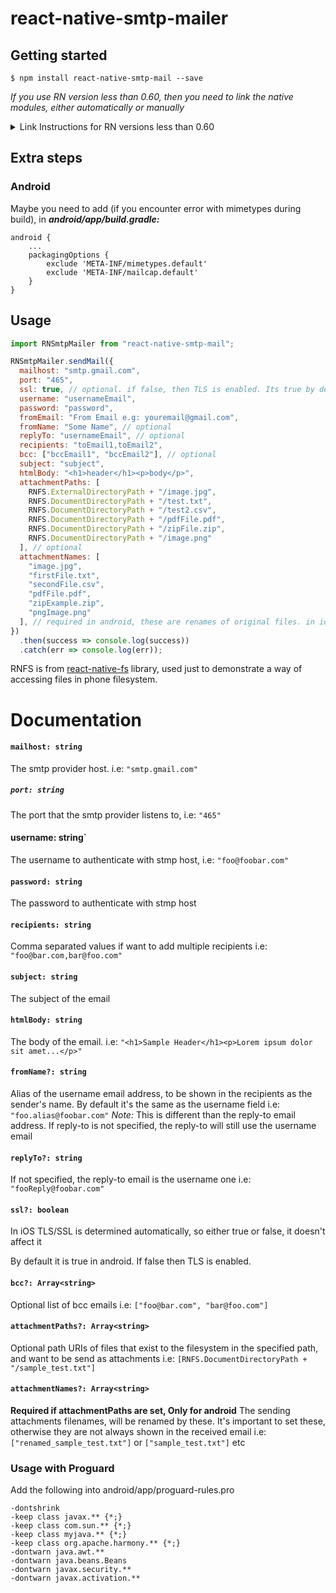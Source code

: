 # react-native-smtp-mailer

## Getting started

`$ npm install react-native-smtp-mail --save`

*If you use RN version less than 0.60, then you need to link the native modules, either automatically or manually*
<details>
<summary> Link Instructions for RN versions less than 0.60 </summary>
	
#### Mostly automatic installation

`$ react-native link react-native-smtp-mail`

#### Manual installation

##### iOS

1. In XCode, in the project navigator, right click `Libraries` ➜ `Add Files to [your project's name]`
2. Go to `node_modules` ➜ `react-native-smtp-mail` and add `RNSmtpMailer.xcodeproj`
3. In XCode, in the project navigator, select your project. Add `libRNSmtpMailer.a` to your project's `Build Phases` ➜ `Link Binary With Libraries`
4. Run your project (`Cmd+R`)<

Inside ios folder, if Podfile doesn't exist, create a Podfile with `pod init`.
And add the following inside your Podfile:
```
pod 'mailcore2-ios'
```

Then run:

```
pod install
```
##### Android

1. Open up `android/app/src/main/java/[...]/MainApplication.java`

- Add `import com.rnsmtpmailer.RNSmtpMailerPackage;` to the imports at the top of the file
- Add `new RNSmtpMailerPackage()` to the list returned by the `getPackages()` method

2. Append the following lines to `android/settings.gradle`:
   ```
   include ':react-native-smtp-mail'
   project(':react-native-smtp-mail').projectDir = new File(rootProject.projectDir, 	'../node_modules/react-native-smtp-mail/android')
   ```
3. Insert the following lines inside the dependencies block in `android/app/build.gradle`:
   ```
     implementation project(':react-native-smtp-mailer')
   ```
</details>

## Extra steps
### Android
Maybe you need to add (if you encounter error with mimetypes during build), in <b><i>android/app/build.gradle:</i></b>

```
android {
	...
	packagingOptions {
		exclude 'META-INF/mimetypes.default'
		exclude 'META-INF/mailcap.default'
	}
}
```

## Usage

```javascript
import RNSmtpMailer from "react-native-smtp-mail";

RNSmtpMailer.sendMail({
  mailhost: "smtp.gmail.com",
  port: "465",
  ssl: true, // optional. if false, then TLS is enabled. Its true by default in android. In iOS TLS/SSL is determined automatically, and this field doesn't affect anything
  username: "usernameEmail",
  password: "password",
  fromEmail: "From Email e.g: youremail@gmail.com",
  fromName: "Some Name", // optional
  replyTo: "usernameEmail", // optional
  recipients: "toEmail1,toEmail2",
  bcc: ["bccEmail1", "bccEmail2"], // optional
  subject: "subject",
  htmlBody: "<h1>header</h1><p>body</p>",
  attachmentPaths: [
    RNFS.ExternalDirectoryPath + "/image.jpg",
    RNFS.DocumentDirectoryPath + "/test.txt",
    RNFS.DocumentDirectoryPath + "/test2.csv",
    RNFS.DocumentDirectoryPath + "/pdfFile.pdf",
    RNFS.DocumentDirectoryPath + "/zipFile.zip",
    RNFS.DocumentDirectoryPath + "/image.png"
  ], // optional
  attachmentNames: [
    "image.jpg",
    "firstFile.txt",
    "secondFile.csv",
    "pdfFile.pdf",
    "zipExample.zip",
    "pngImage.png"
  ], // required in android, these are renames of original files. in ios filenames will be same as specified in path. In a ios-only application, no need to define it
})
  .then(success => console.log(success))
  .catch(err => console.log(err));
```

RNFS is from <a href="https://github.com/itinance/react-native-fs">react-native-fs</a> library, used just to demonstrate a way of accessing files in phone filesystem.

# Documentation

#### `mailhost: string`

The smtp provider host. i.e: `"smtp.gmail.com"`

##### `port: string`

The port that the smtp provider listens to, i.e: `"465"`

#### username: string`

The username to authenticate with stmp host, i.e: `"foo@foobar.com"`

#### `password: string`

The password to authenticate with stmp host

#### `recipients: string`

Comma separated values if want to add multiple recipients i.e: `"foo@bar.com,bar@foo.com"`

#### `subject: string`

The subject of the email

#### `htmlBody: string`

The body of the email. i.e: `"<h1>Sample Header</h1><p>Lorem ipsum dolor sit amet...</p>"`

#### `fromName?: string`

Alias of the username email address, to be shown in the recipients as the sender's name. By default it's the same as the username field i.e: `"foo.alias@foobar.com"` *Note:* This is different than the reply-to email address. If reply-to is not specified, the reply-to will still use the username email

#### `replyTo?: string`

If not specified, the reply-to email is the username one i.e: `"fooReply@foobar.com"`

#### `ssl?: boolean`

In iOS TLS/SSL is determined automatically, so either true or false, it doesn't affect it

By default it is true in android. If false then TLS is enabled.

#### `bcc?: Array<string>`

Optional list of bcc emails i.e: `["foo@bar.com", "bar@foo.com"]`

#### `attachmentPaths?: Array<string>`

Optional path URIs of files that exist to the filesystem in the specified path, and want to be send as attachments i.e: `[RNFS.DocumentDirectoryPath + "/sample_test.txt"]`

#### `attachmentNames?: Array<string>`

**Required if attachmentPaths are set, Only for android**
The sending attachments filenames, will be renamed by these. It's important to set these, otherwise they are not always shown in the received email i.e: `["renamed_sample_test.txt"]` or `["sample_test.txt"]` etc

### Usage with Proguard

Add the following into android/app/proguard-rules.pro

```
-dontshrink
-keep class javax.** {*;}
-keep class com.sun.** {*;}
-keep class myjava.** {*;}
-keep class org.apache.harmony.** {*;}
-dontwarn java.awt.**
-dontwarn java.beans.Beans
-dontwarn javax.security.**
-dontwarn javax.activation.**
```
